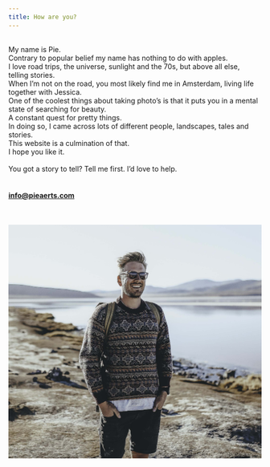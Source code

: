 ```yaml
---
title: How are you?
---
```



<div><span style="font-size: 1.8rem; letter-spacing: 0.01rem;"></span></div>

<div>&nbsp;</div>

<div>My name is Pie.</div>

<div>Contrary to popular belief my name has nothing to do with apples.</div>

<div>I love road trips, the universe, sunlight and the 70s, but above all else, telling stories. &nbsp;</div>

<div>When I&rsquo;m not on the road, you most likely find me in Amsterdam, living life together with Jessica.&nbsp;</div>

<div>One of the coolest things about taking photo&rsquo;s is that it puts you in a mental state of searching for beauty.&nbsp;</div>

<div>A constant quest for pretty things.&nbsp;</div>

<div>In doing so, I came across lots of different people, landscapes, tales and stories.</div>

<div>This website is a culmination of that.&nbsp;</div>

<div>I hope you like it.&nbsp;</div>

<div>&nbsp;</div>

<div>You got a story to tell? Tell me first. I&rsquo;d love to help.</div>

<div>&nbsp;</div>

#### info@pieaerts.com&nbsp;

<div>&nbsp;</div>

![](/uploads/versions/img-8526-3-2---x556-0-2871-2655-2048-1894x---.jpg)